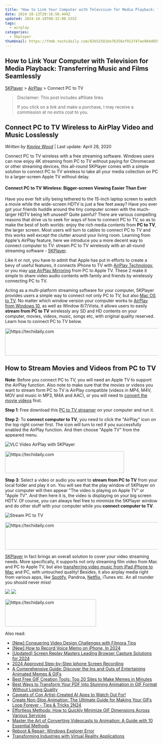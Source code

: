 ```yaml
---
title: "How to Link Your Computer with Television for Media Playback: Transferring Music and Films Seamlessly"
date: 2024-10-13T20:16:50.449Z
updated: 2024-10-18T00:32:00.535Z
tags:
  - airplay
categories:
  - 5kplayer
thumbnail: https://thmb.techidaily.com/82b525816e76358af913747ae984d059f5f8a464efd989151aa021dad93dd957.jpg
---
```


## How to Link Your Computer with Television for Media Playback: Transferring Music and Films Seamlessly

[5KPlayer](https://tools.techidaily.com/5kplayer/products/) \> [AirPlay](https://tools.techidaily.com/5kplayer/airplay/) \> Connect PC to TV

>  Disclaimer: This post includes affiliate links
>
>  If you click on a link and make a purchase, I may receive a commission at no extra cost to you.
>

## Connect PC to TV Wireless to AirPlay Video and Music Losslessly

 _Written by [Kaylee Wood](https://www.quora.com/profile/Amanda-Hu-21)_ | Last update: April 28, 2020

Connect PC to TV wireless with a free streaming software. Windows users can now enjoy 4K streaming from PC to TV without paying for Chromecast or other streaming devices, this all-round 5KPlayer comes with a simple solution to connect PC to TV wireless to take all your media collection on PC to a larger-screen Apple TV without delay.

#### **Connect PC to TV Wireless: Bigger-screen Viewing Easier Than Ever**

Have you ever felt silly being tethered to the 15-inch laptop screen to watch a movie while the wide-screen HDTV is just a few feet away? Have you ever got your friends huddle around the tiny computer screen with the much-larger HDTV being left unused? Quite painful? There are various compelling reasons that drive us to seek for ways of how to connect PC to TV, so as to make the best of both worlds: enjoy the rich media contents from **PC to TV**, the larger screen. Most users will turn to cables to connect PC to TV and this works well except the clutter around your living room. Learning from Apple's AirPlay feature, here we introduce you a more decent way to connect computer to TV: stream PC to TV wirelessly with an all-round streaming software - [5KPlayer](https://tools.techidaily.com/5kplayer/products/). 

Like it or not, you have to admit that Apple has put in efforts to create a bevy of useful features, it connects iPhone to TV with [AirPlay Technology](https://tools.techidaily.com/5kplayer/airplay/), or you may [use AirPlay Mirroring](https://tools.techidaily.com/5kplayer/airplay/) from PC to Apple TV. These 2 make it simple to share video audio contents with family and friends by wirelessly connecting PC to TV.

Acting as a multi-platform streaming software for your computer, 5KPlayer provides users a simple way to connect not only PC to TV, but also [Mac OS to TV](https://tools.techidaily.com/5kplayer/airplay/). No matter which window version your computer works to [AirPlay from Windows 10](https://tools.techidaily.com/5kplayer/airplay/), as well as Window 8/7/Vista, it allows users to easily **stream from PC to TV** wirelessly any SD and HD contents on your computer, movies, videos, music, songs etc, with original quality reserved. Learn how to connect PC to TV below. 

<!-- affiliate ads begin -->
<a href="https://aligracehair.sjv.io/c/5597632/1997648/19272" target="_top" id="1997648">
  <img src="//a.impactradius-go.com/display-ad/19272-1997648" border="0" alt="https://techidaily.com" width="728" height="90"/>
</a>
<img height="0" width="0" src="https://aligracehair.sjv.io/i/5597632/1997648/19272" style="position:absolute;visibility:hidden;" border="0" />
<!-- affiliate ads end -->

## How to Stream Movies and Videos from PC to TV

**Note**: Before you connect PC to TV, you will need an Apple TV to support the AirPlay function. Also note to make sure that the movies or videos you want to stream form PC to TV is AirPlay compatible (videos in MP4, M4V, MOV and music in MP3, M4A and AAC), or you will need to [convert the movie videos](https://tools.techidaily.com/5kplayer/products/) first.

**Step 1**: Free download this [PC to TV streamer](https://tools.techidaily.com/5kplayer/products/) on your computer and run it.

**Step 2**: To **connect computer to TV**, you need to click the "AirPlay" icon on the top right corner first. The icon will turn to red if you successfully enabled the AirPlay function. And then choose "Apple TV" from the appeared menu.

![VLC Video AirPlay with 5KPlayer](https://www.5kplayer.com/airplay/img/5k-airplay-xsy-airplay-with-win10-15021501.jpg) 

<!-- affiliate ads begin -->
<a href="https://aligracehair.sjv.io/c/5597632/2135403/19272" target="_top" id="2135403">
  <img src="//a.impactradius-go.com/display-ad/19272-2135403" border="0" alt="https://techidaily.com" width="392" height="72"/>
</a>
<img height="0" width="0" src="https://aligracehair.sjv.io/i/5597632/2135403/19272" style="position:absolute;visibility:hidden;" border="0" />
<!-- affiliate ads end -->

**Step 3**: Select a video or audio you want to **stream from PC to TV** from your local folder and play it on. You will see that the play window of 5KPlayer on your computer will then appear "The video is playing on Apple TV" or "Apple TV". And then here it is, the video is displaying on your big screen HDTV. Of course, you can always feel free to minimize the 5KPlayer window and do other stuff with your computer while you **connect computer to TV**.

![Stream PC to TV](https://www.5kplayer.com/airplay/img/5k-airplay-airplay-with-win10-xsy-15021502.jpg) 

<!-- affiliate ads begin -->
<a href="https://bluettifr.pxf.io/c/5597632/2145082/17095" target="_top" id="2145082">
  <img src="//a.impactradius-go.com/display-ad/17095-2145082" border="0" alt="https://techidaily.com" width="728" height="90"/>
</a>
<img height="0" width="0" src="https://bluettifr.pxf.io/i/5597632/2145082/17095" style="position:absolute;visibility:hidden;" border="0" />
<!-- affiliate ads end -->

[5KPlayer](https://tools.techidaily.com/5kplayer/airplay/) in fact brings an overall solution to cover your video streaming needs. More specifically, it supports not only streaming film video from Mac and PC to Apple TV, but also [transferring video music from iPad iPhone to Mac](https://tools.techidaily.com/5kplayer/airplay/) and PC, with untouched quality! Besides, it also airplay media right from various apps, like [Spotify](https://tools.techidaily.com/5kplayer/airplay/), Pandroa, [Netflix](https://tools.techidaily.com/5kplayer/airplay/), iTunes etc. An all rounder you should never miss!

[![](https://www.5kplayer.com/airplay/../button/freedownwhitewin.png)](https://tools.techidaily.com/5kplayer/products/) [![](https://www.5kplayer.com/airplay/../button/freedownbackmac.png)](https://tools.techidaily.com/5kplayer/products/)

<!-- affiliate ads begin -->
<a href="https://aligracehair.sjv.io/c/5597632/2135356/19272" target="_top" id="2135356">
  <img src="//a.impactradius-go.com/display-ad/19272-2135356" border="0" alt="https://techidaily.com" width="300" height="90"/>
</a>
<img height="0" width="0" src="https://aligracehair.sjv.io/i/5597632/2135356/19272" style="position:absolute;visibility:hidden;" border="0" />
<!-- affiliate ads end -->

<ins class="adsbygoogle"
     style="display:block"
     data-ad-format="autorelaxed"
     data-ad-client="ca-pub-7571918770474297"
     data-ad-slot="1223367746"></ins>

<ins class="adsbygoogle"
     style="display:block"
     data-ad-client="ca-pub-7571918770474297"
     data-ad-slot="8358498916"
     data-ad-format="auto"
     data-full-width-responsive="true"></ins>

<span class="atpl-alsoreadstyle">Also read:</span>
<div><ul>
<li><a href="https://extra-hints.techidaily.com/new-conquering-video-design-challenges-with-filmora-tips/"><u>[New] Conquering Video Design Challenges with Filmora Tips</u></a></li>
<li><a href="https://screen-recording.techidaily.com/new-how-to-record-voice-memo-on-iphone-in-2024/"><u>[New] How to Record Voice Memo on iPhone, In 2024</u></a></li>
<li><a href="https://screen-video-capture.techidaily.com/updated-screen-replay-masters-leading-browser-capture-solutions-for-2024/"><u>[Updated] Screen Replay Masters Leading Browser Capture Solutions for 2024</u></a></li>
<li><a href="https://digital-screen-recording.techidaily.com/2024-approved-step-by-step-iphone-screen-recording/"><u>2024 Approved Step-by-Step Iphone Screen Recording</u></a></li>
<li><a href="https://media-tips.techidaily.com/a-comprehensive-guide-discover-the-ins-and-outs-of-entertaining-animated-memes-and-gifs/"><u>A Comprehensive Guide: Discover the Ins and Outs of Entertaining Animated Memes & GIFs</u></a></li>
<li><a href="https://media-tips.techidaily.com/best-free-gif-creation-tools-top-20-sites-to-make-memes-in-minutes/"><u>Best Free GIF Creation Tools: Top 20 Sites to Make Memes in Minutes</u></a></li>
<li><a href="https://media-tips.techidaily.com/best-ways-to-transform-your-pdf-into-stunning-animation-in-gif-format-without-losing-quality/"><u>Best Ways to Transform Your PDF Into Stunning Animation in GIF Format Without Losing Quality</u></a></li>
<li><a href="https://tech-hub.techidaily.com/1722178631384-caveats-of-con-artist-created-ai-apps-to-watch-out-for/"><u>Caveats of Con Artist-Created AI Apps to Watch Out For!</u></a></li>
<li><a href="https://media-tips.techidaily.com/create-non-stop-animation-the-ultimate-guide-for-making-your-gifs-loop-forever-tips-and-tricks-2n24/"><u>Create Non-Stop Animation: The Ultimate Guide for Making Your GIFs Loop Forever - Tips & Tricks 2N24</u></a></li>
<li><a href="https://media-tips.techidaily.com/effortless-methods-how-to-quickly-minimize-gif-dimensions-across-various-services/"><u>Effortless Methods: How to Quickly Minimize GIF Dimensions Across Various Services</u></a></li>
<li><a href="https://media-tips.techidaily.com/master-the-art-of-converting-videocasts-to-animation-a-guide-with-10-essential-methods/"><u>Master the Art of Converting Videocasts to Animation: A Guide with 10 Essential Methods</u></a></li>
<li><a href="https://win-howtos.techidaily.com/reboot-and-repair-windows-explorer-error/"><u>Reboot & Repair: Windows Explorer Error</u></a></li>
<li><a href="https://extra-hints.techidaily.com/transforming-industries-with-virtual-reality-applications/"><u>Transforming Industries with Virtual Reality Applications</u></a></li>
</ul></div>


